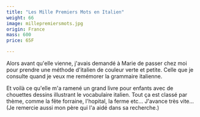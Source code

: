 ```yaml
---
title: "Les Mille Premiers Mots en Italien"
weight: 66
image: millepremiersmots.jpg
origin: France
mass: 600
price: 65F

---
```


Alors avant qu'elle vienne, j'avais demandé à Marie de passer chez moi pour prendre une méthode d'italien de couleur verte et petite. Celle que je consulte quand je veux me remémorer la grammaire italienne. 

Et voilà ce qu'elle m'a ramené un grand livre pour enfants avec de chouettes dessins illustrant le vocabulaire italien. Tout ça est classé par thème, comme la fête forraine, l'hopital, la ferme etc... J'avance très vite... (Je remercie aussi mon père qui l'a aidé dans sa recherche.)